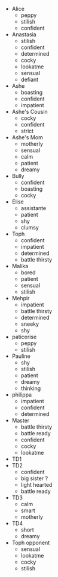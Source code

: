 * Alice
	- peppy
	- stilish
	- confident
* Anastasia
	- stilish
	- confident
	- determined
	- cocky
	- lookatme
	- sensual
	- defiant
* Ashe
	- boasting
	- confident
	- impatient
* Ashe's Cousin
	- cocky
	- confident
	- strict
* Ashe's Mom
	- motherly
	- sensual
	- calm
	- patient
	- dreamy
* Bully
	- confident
	- boasting
	- cocky
* Elise
	- assistante
	- patient
	- shy
	- clumsy
* Toph
	- confident
	- impatient
	- determined
	- battle thirsty
* Malika
	- bored
	- patient
	- sensual
	- stilish
* Mehpir
	- impatient
	- battle thirsty
	- determined
	- sneeky
	- shy
* paticerise
	- peppy
	- stilish
* Pauline
	- shy
	- stilish
	- patient
	- dreamy
	- thinking
* philippa
	- impatient
	- confident
	- determined
* Master
	- battle thirsty
	- battle ready
	- confident
	- cocky
	- lookatme
* TD1
* TD2
	- confident
	- big sister ?
	- light hearted
	- battle ready
* TD3
	- calm
	- smart
	- motherly
* TD4
	- short
	- dreamy
* Toph opponent
	- sensual
	- lookatme
	- cocky
	- stilish
